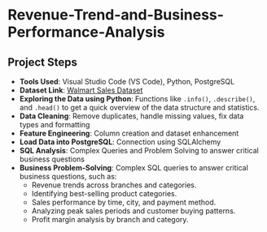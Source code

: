 # Revenue-Trend-and-Business-Performance-Analysis
## Project Steps

   - **Tools Used**: Visual Studio Code (VS Code), Python, PostgreSQL
   - **Dataset Link**: [Walmart Sales Dataset](https://www.kaggle.com/najir0123/walmart-10k-sales-datasets)
   - **Exploring the Data using Python**: Functions like `.info()`, `.describe()`, and `.head()` to get a quick overview of the data structure and statistics.
   - **Data Cleaning**: Remove duplicates, handle missing values, fix data types and formatting 
   - **Feature Engineering**: Column creation and dataset enhancement
   - **Load Data into PostgreSQL**: Connection using SQLAlchemy
   - **SQL Analysis**: Complex Queries and Problem Solving to answer critical business questions 
   - **Business Problem-Solving**: Complex SQL queries to answer critical business questions, such as:
     - Revenue trends across branches and categories.
     - Identifying best-selling product categories.
     - Sales performance by time, city, and payment method.
     - Analyzing peak sales periods and customer buying patterns.
     - Profit margin analysis by branch and category.
